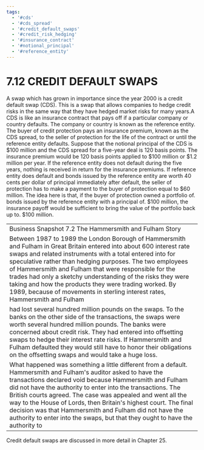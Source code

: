 ```yaml
---
tags:
  - '#cds'
  - '#cds_spread'
  - '#credit_default_swaps'
  - '#credit_risk_hedging'
  - '#insurance_contract'
  - '#notional_principal'
  - '#reference_entity'
---
```

# 7.12 CREDIT DEFAULT SWAPS  

A swap which has grown in importance since the year 2000 is a credit default swap (CDS). This is a swap that allows companies to hedge credit risks in the same way that they have hedged market risks for many years.A CDS is like an insurance contract that pays off if a particular company or country defaults. The company or country is known as the reference entity. The buyer of credit protection pays an insurance premium, known as the CDS spread, to the seller of protection for the life of the contract or until the reference entity defaults. Suppose that the notional principal of the CDS is $\$100$ million and the CDS spread for a five-year deal is 120 basis points. The insurance premium would be 120 basis points applied to $\$100$ million or $\$1.2$ million per year. If the reference entity does not default during the five years, nothing is received in return for the insurance premiums. If reference entity does default and bonds issued by the reference entity are worth 40 cents per dollar of principal immediately after default, the seller of protection has to make a payment to the buyer of protection equal to $\$60$ million. The idea here is that, if the buyer of protection owned a portfolio of. bonds issued by the reference entity with a principal of. $\$100$ million, the insurance payoff would be sufficient to bring the value of the portfolio back up to. $\$100$ million.  

<html><body><table><tr><td>Business Snapshot 7.2  The Hammersmith and Fulham Story</td></tr><tr><td>Between 1987 to 1989 the London Borough of Hammersmith and Fulham in Great Britain entered into about 600 interest rate swaps and related instruments with a total entered into for speculative rather than hedging purposes. The two employees of Hammersmith and Fulham that were responsible for the trades had only a sketchy understanding of the risks they were taking and how the products they were trading worked. By 1989, because of movements in sterling interest rates, Hammersmith and Fulham</td></tr><tr><td>had lost several hundred million pounds on the swaps. To the banks on the other side of the transactions, the swaps were worth several hundred million pounds. The banks were concerned about credit risk. They had entered into offsetting swaps to hedge their interest rate risks. If Hammersmith and Fulham defaulted they would still have to honor their obligations on the offsetting swaps and would take a huge loss.</td></tr><tr><td>What happened was something a little different from a default. Hammersmith and Fulham's auditor asked to have the transactions declared void because Hammersmith and Fulham did not have the authority to enter into the transactions. The British courts agreed. The case was appealed and went all the way to the House of Lords, then Britain's highest court. The final decision was that Hammersmith and Fulham did not have the authority to enter into the swaps, but that they ought to have the authority to</td></tr></table></body></html>  

Credit default swaps are discussed in more detail in Chapter 25.  
